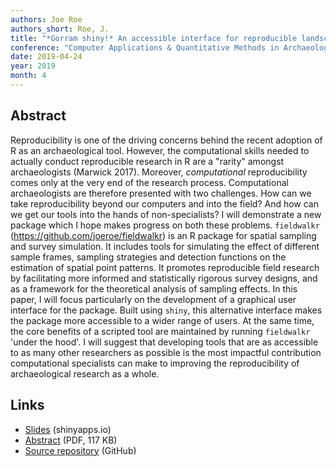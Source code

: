 ```yaml
---
authors: Joe Roe
authors_short: Roe, J.
title: "*Gorram shiny!* An accessible interface for reproducible landscape archaeology with `R` and `fieldwalkr`"
conference: "Computer Applications & Quantitative Methods in Archaeology (CAA), Kraków"
date: 2019-04-24
year: 2019
month: 4
---
```


## Abstract

Reproducibility is one of the driving concerns behind the recent adoption of R as an archaeological tool. However, the computational skills needed to actually conduct reproducible research in R are a "rarity" amongst archaeologists (Marwick 2017). Moreover, *computational* reproducibility comes only at the very end of the research process. Computational archaeologists are therefore presented with two challenges. How can we take reproducibility beyond our computers and into the field? And how can we get our tools into the hands of non-specialists? I will demonstrate a new package which I hope makes progress on both these problems. `fieldwalkr` (<https://github.com/joeroe/fieldwalkr>) is an R package for spatial sampling and survey simulation. It includes tools for simulating the effect of different sample frames, sampling strategies and detection functions on the estimation of spatial point patterns. It promotes reproducible field research by facilitating more informed and statistically rigorous survey designs, and as a framework for the theoretical analysis of sampling effects. In this paper, I will focus particularly on the development of a graphical user interface for the package. Built using `shiny`, this alternative interface makes the package more accessible to a wider range of users. At the same time, the core benefits of a scripted tool are maintained by running `fieldwalkr` 'under the hood'. I will suggest that developing tools that are as accessible to as many other researchers as possible is the most impactful contribution computational specialists can make to improving the reproducibility of archaeological research as a whole.

## Links

* [Slides](https://joeroe.shinyapps.io/caa2019_fieldwalkr/) (shinyapps.io)
* [Abstract](/pdf/caa2019_fieldwalkr_abstract.pdf) (PDF, 117 KB)
* [Source repository](https://github.com/joeroe/caa2019_fieldwalkr) (GitHub)
